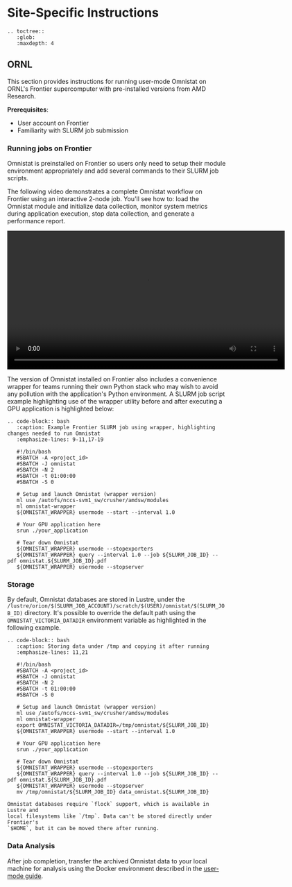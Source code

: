 # Site-Specific Instructions

```eval_rst
.. toctree::
   :glob:
   :maxdepth: 4
```

## ORNL

This section provides instructions for running user-mode Omnistat on ORNL's
Frontier supercomputer with pre-installed versions from AMD Research.

**Prerequisites**:
- User account on Frontier
- Familiarity with SLURM job submission

### Running jobs on Frontier

Omnistat is preinstalled on Frontier so users only need to setup their module environment appropriately and add
several commands to their SLURM job scripts.

The following video demonstrates a complete Omnistat workflow on Frontier
using an interactive 2-node job. You'll see how to: load the Omnistat module
and initialize data collection, monitor system metrics during application
execution, stop data collection, and generate a performance report.

<video width="640" controls>
  <source src="https://github.com/user-attachments/assets/cc574241-0c3e-4cc2-8f7c-fadaa6e6c0c1" type="video/mp4">
</video>
<p></p>

The version of Omnistat installed on Frontier also includes a convenience wrapper
for teams running their own Python stack who may wish to avoid any pollution
with the application's Python environment. A SLURM job script example highlighting
use of the wrapper utility before and after executing a GPU application is highlighted below:

```eval_rst
.. code-block:: bash
   :caption: Example Frontier SLURM job using wrapper, highlighting changes needed to run Omnistat
   :emphasize-lines: 9-11,17-19

   #!/bin/bash
   #SBATCH -A <project_id>
   #SBATCH -J omnistat
   #SBATCH -N 2
   #SBATCH -t 01:00:00
   #SBATCH -S 0

   # Setup and launch Omnistat (wrapper version)
   ml use /autofs/nccs-svm1_sw/crusher/amdsw/modules
   ml omnistat-wrapper
   ${OMNISTAT_WRAPPER} usermode --start --interval 1.0

   # Your GPU application here
   srun ./your_application

   # Tear down Omnistat
   ${OMNISTAT_WRAPPER} usermode --stopexporters
   ${OMNISTAT_WRAPPER} query --interval 1.0 --job ${SLURM_JOB_ID} --pdf omnistat.${SLURM_JOB_ID}.pdf
   ${OMNISTAT_WRAPPER} usermode --stopserver
```

### Storage

By default, Omnistat databases are stored in Lustre, under the
`/lustre/orion/$(SLURM_JOB_ACCOUNT)/scratch/$(USER)/omnistat/$(SLURM_JOB_ID)`
directory. It's possible to override the default path using the
`OMNISTAT_VICTORIA_DATADIR` environment variable as highlighted in the following example.

```eval_rst
.. code-block:: bash
   :caption: Storing data under /tmp and copying it after running
   :emphasize-lines: 11,21

   #!/bin/bash
   #SBATCH -A <project_id>
   #SBATCH -J omnistat
   #SBATCH -N 2
   #SBATCH -t 01:00:00
   #SBATCH -S 0

   # Setup and launch Omnistat (wrapper version)
   ml use /autofs/nccs-svm1_sw/crusher/amdsw/modules
   ml omnistat-wrapper
   export OMNISTAT_VICTORIA_DATADIR=/tmp/omnistat/${SLURM_JOB_ID}
   ${OMNISTAT_WRAPPER} usermode --start --interval 1.0

   # Your GPU application here
   srun ./your_application

   # Tear down Omnistat
   ${OMNISTAT_WRAPPER} usermode --stopexporters
   ${OMNISTAT_WRAPPER} query --interval 1.0 --job ${SLURM_JOB_ID} --pdf omnistat.${SLURM_JOB_ID}.pdf
   ${OMNISTAT_WRAPPER} usermode --stopserver
   mv /tmp/omnistat/${SLURM_JOB_ID} data_omnistat.${SLURM_JOB_ID}
```

```{note}
Omnistat databases require `flock` support, which is available in Lustre and
local filesystems like `/tmp`. Data can't be stored directly under Frontier's
`$HOME`, but it can be moved there after running.
```

### Data Analysis

After job completion, transfer the archived Omnistat data to your local machine
for analysis using the Docker environment described in the [user-mode
guide](installation/user-mode.md#exploring-results-locally).
